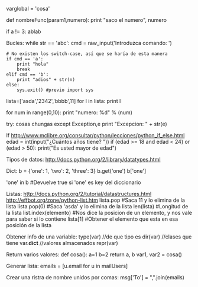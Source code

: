 varglobal = 'cosa'

def nombreFunc(param1,numero):
	print "saco el numero", numero

if a != 3:
	ablab

Bucles:
while str == 'abc':
	cmd = raw_input('Introduzca comando: ')

	# No existen los switch-case, así que se haría de esta manera
	if cmd == 'a':
		print "hola"
		break
	elif cmd == 'b':
		print "adios" + str(n)
	else:
		sys.exit() #previo import sys

lista=['asda','2342','bbbb',11]
for l in lista:
	print l

for num in range(0,10):
	print "numero: %d" % (num)



try:
	cosas chungas
except Exception,e
	print "Excepcion: " + str(e)



If
http://www.mclibre.org/consultar/python/lecciones/python_if_else.html
edad = int(input("¿Cuántos años tiene? "))
if (edad >= 18 and edad < 24) or (edad > 50):
    print("Es usted mayor de edad")


Tipos de datos:
http://docs.python.org/2/library/datatypes.html

Dict:
b = {'one': 1, 'two': 2, 'three': 3}
b.get('one')
b['one']

'one' in b #Devuelve true si 'one' es key del diccionario


Listas: http://docs.python.org/2/tutorial/datastructures.html
http://effbot.org/zone/python-list.htm
lista.pop #Saca 11 y lo elimina de la lista
lista.pop(0) #Saca 'asda' y lo elimina de la lista
len(lista) #Longitud de la lista
list.index(elemento) #Nos dice la posicion de un elemento, y nos vale para saber si lo contiene
lista[1] #Obtener el elemento que esta en esa posición de la lista


Obtener info de una variable:
type(var) //de que tipo es
dir(var) //clases que tiene
var.__dict__  //valores almacenados
repr(var)


Return varios valores:
def cosa():
	a=1
	b=2
	return a, b
var1, var2 = cosa()


Generar lista: emails = [u.email for u in mailUsers]

Crear una ristra de nombre unidos por comas:
msg['To'] = ",".join(emails)
